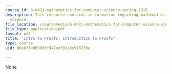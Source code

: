 ```yaml
---
course_id: 6-042j-mathematics-for-computer-science-spring-2015
description: This resource contains in formation regarding mathematics for computer
  science.
file_location: /coursemedia/6-042j-mathematics-for-computer-science-spring-2015/06eb7f496990ff947eef92a3c916739e_MIT6_042JS16_Introduction.pdf
file_type: application/pdf
layout: pdf
title: 'Intro to Proofs: Introduction to Proofs'
type: course
uid: 06eb7f496990ff947eef92a3c916739e

---
```

None